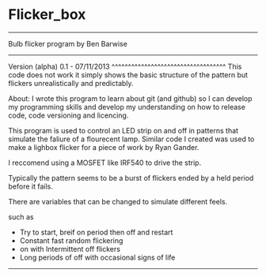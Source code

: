 Flicker_box
===========
***********************************
Bulb flicker program by Ben Barwise
***********************************
Version (alpha) 0.1  - 07/11/2013
^^^^^^^^^^^^^^^^^^^^^^^^^^^^^^^^^^^
This code does not work it simply shows the basic structure
of the pattern but flickers unrealistically and predictably.

About:
I wrote this program to learn about git (and github)
so I can develop my programming skills and develop
my understanding on how to release code, code versioning
and licencing.

This program is used to control an LED strip on and off 
in patterns that simulate the faliure of a flourecent lamp.
Similar code I created was used to make a lighbox flicker 
for a piece of work by Ryan Gander.

I reccomend using a MOSFET like IRF540 to drive the strip.

Typically the pattern seems to be a burst of flickers ended
by a held period before it fails.

There are variables that can be changed to simulate different 
feels.

such as 
* Try to start, breif on period then off and restart
* Constant fast random flickering
* on with Intermittent off flickers
* Long periods of off with occasional signs of life

********************************************************

